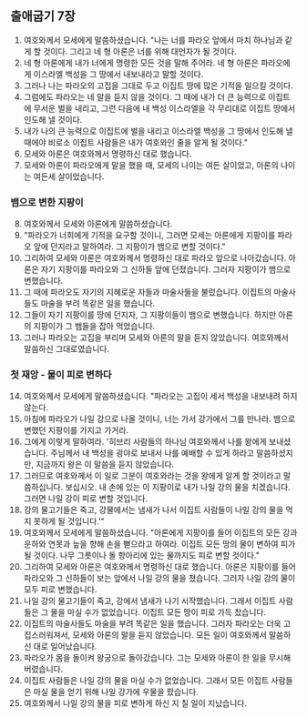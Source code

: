 ## 출애굽기 7장

1. 여호와께서 모세에게 말씀하셨습니다. "나는 너를 파라오 앞에서 마치 하나님과 같게 할 것이다. 그리고 네 형 아론은 너를 위해 대언자가 될 것이다.
2. 네 형 아론에게 내가 너에게 명령한 모든 것을 말해 주어라. 네 형 아론은 파라오에게 이스라엘 백성을 그 땅에서 내보내라고 말할 것이다.
3. 그러나 나는 파라오의 고집을 그대로 두고 이집트 땅에 많은 기적을 일으킬 것이다.
4. 그럼에도 파라오는 네 말을 듣지 않을 것이다. 그 때에 내가 더 큰 능력으로 이집트에 무서운 벌을 내리고, 그런 다음에 내 백성 이스라엘을 각 무리대로 이집트 땅에서 인도해 낼 것이다.
5. 내가 나의 큰 능력으로 이집트에 벌을 내리고 이스라엘 백성을 그 땅에서 인도해 낼 때에야 비로소 이집트 사람들은 내가 여호와인 줄을 알게 될 것이다."
6. 모세와 아론은 여호와께서 명령하신 대로 했습니다.
7. 모세와 아론이 파라오에게 말을 했을 때, 모세의 나이는 여든 살이었고, 아론의 나이는 여든세 살이었습니다.
### 뱀으로 변한 지팡이
8. 여호와께서 모세와 아론에게 말씀하셨습니다.
9. "파라오가 너희에게 기적을 요구할 것이니, 그러면 모세는 아론에게 지팡이를 파라오 앞에 던지라고 말하여라. 그 지팡이가 뱀으로 변할 것이다."
10. 그리하여 모세와 아론은 여호와께서 명령하신 대로 파라오 앞으로 나아갔습니다. 아론은 자기 지팡이를 파라오와 그 신하들 앞에 던졌습니다. 그러자 지팡이가 뱀으로 변했습니다.
11. 그 때에 파라오도 자기의 지혜로운 자들과 마술사들을 불렀습니다. 이집트의 마술사들도 마술을 부려 똑같은 일을 했습니다.
12. 그들이 자기 지팡이를 땅에 던지자, 그 지팡이들이 뱀으로 변했습니다. 하지만 아론의 지팡이가 그 뱀들을 잡아 먹었습니다.
13. 그러나 파라오는 고집을 부리며 모세와 아론의 말을 듣지 않았습니다. 여호와께서 말씀하신 그대로였습니다.
### 첫 재앙 - 물이 피로 변하다
14. 여호와께서 모세에게 말씀하셨습니다. "파라오는 고집이 세서 백성을 내보내려 하지 않는다.
15. 아침에 파라오가 나일 강으로 나올 것이니, 너는 가서 강가에서 그를 만나라. 뱀으로 변했던 지팡이를 가지고 가거라.
16. 그에게 이렇게 말하여라. '히브리 사람들의 하나님 여호와께서 나를 왕에게 보내셨습니다. 주님께서 내 백성을 광야로 보내서 나를 예배할 수 있게 하라고 말씀하셨지만, 지금까지 왕은 이 말씀을 듣지 않았습니다.
17. 그러므로 여호와께서 이 일로 그분이 여호와라는 것을 왕에게 알게 할 것이라고 말씀하십니다. 보십시오. 내 손에 있는 이 지팡이로 내가 나일 강의 물을 치겠습니다. 그러면 나일 강이 피로 변할 것입니다.
18. 강의 물고기들은 죽고, 강물에서는 냄새가 나서 이집트 사람들이 나일 강의 물을 먹지 못하게 될 것입니다.'"
19. 여호와께서 모세에게 말씀하셨습니다. "아론에게 지팡이를 들어 이집트의 모든 강과 운하와 연못과 늪을 향해 손을 뻗으라고 하여라. 이집트 모든 땅의 물이 변하여 피가 될 것이다. 나무 그릇이나 돌 항아리에 있는 물까지도 피로 변할 것이다."
20. 그리하여 모세와 아론은 여호와께서 명령하신 대로 했습니다. 아론은 지팡이를 들어 파라오와 그 신하들이 보는 앞에서 나일 강의 물을 쳤습니다. 그러자 나일 강의 물이 모두 피로 변했습니다.
21. 나일 강의 물고기들이 죽고, 강에서 냄새가 나기 시작했습니다. 그래서 이집트 사람들은 그 물을 마실 수가 없었습니다. 이집트 모든 땅이 피로 가득 찼습니다.
22. 이집트의 마술사들도 마술을 부려 똑같은 일을 했습니다. 그러자 파라오는 더욱 고집스러워져서, 모세와 아론의 말을 듣지 않았습니다. 모든 일이 여호와께서 말씀하신 대로 일어났습니다.
23. 파라오가 몸을 돌이켜 왕궁으로 돌아갔습니다. 그는 모세와 아론이 한 일을 무시해 버렸습니다.
24. 이집트 사람들은 나일 강의 물을 마실 수가 없었습니다. 그래서 모든 이집트 사람들은 마실 물을 얻기 위해 나일 강가에 우물을 팠습니다.
25. 여호와께서 나일 강의 물을 피로 변하게 하신 지 칠 일이 지났습니다.